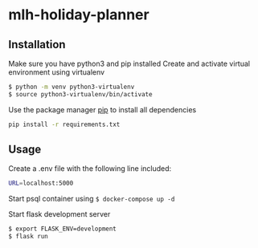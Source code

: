 # mlh-holiday-planner

## Installation

Make sure you have python3 and pip installed
Create and activate virtual environment using virtualenv

```bash
$ python -m venv python3-virtualenv
$ source python3-virtualenv/bin/activate
```

Use the package manager [pip](https://pip.pypa.io/en/stable/) to install all dependencies

```bash
pip install -r requirements.txt
```

## Usage

Create a .env file with the following line included:

```bash
URL=localhost:5000
```

Start psql container using `$ docker-compose up -d`

Start flask development server

```bash
$ export FLASK_ENV=development
$ flask run
```
